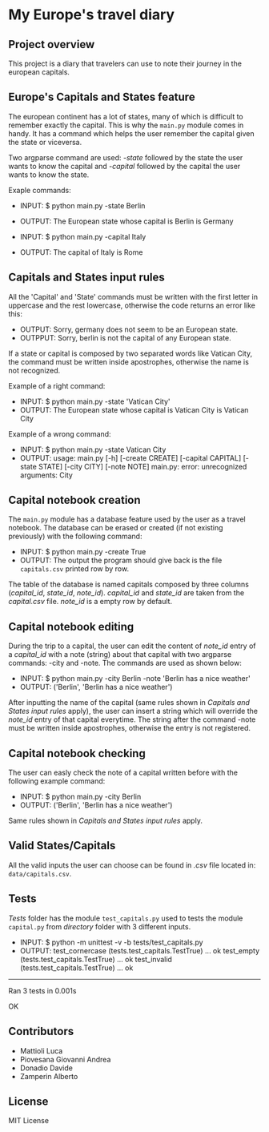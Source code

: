 # My Europe's travel diary

## Project overview

This project is a diary that travelers can use to note their journey in the european capitals.

## Europe's Capitals and States feature
The european continent has a lot of states, many of which is difficult to remember exactly the capital. This is why the ```main.py``` module comes in handy. It has a command which helps the user remember the capital given the state or viceversa. 

Two argparse command are used: *-state* followed by the state the user wants to know the capital and *-capital* followed by the capital the user wants to know the state.

Exaple commands: 
* INPUT: $ python main.py -state Berlin 
* OUTPUT: The European state whose capital is Berlin is Germany

* INPUT: $ python main.py -capital Italy
* OUTPUT: The capital of Italy is Rome

## Capitals and States input rules
All the 'Capital' and 'State' commands must be written with the first letter in uppercase and the rest lowercase, otherwise the code returns an error like this:
* OUTPUT: Sorry, germany does not seem to be an European state.
* OUTPPUT: Sorry, berlin is not the capital of any European state.

If a state or capital is composed by two separated words like Vatican City, the command must be written inside apostrophes, otherwise the name is not recognized.

Example of a right command:
* INPUT: $ python main.py -state 'Vatican City'
* OUTPUT: The European state whose capital is Vatican City is Vatican City

Example of a wrong command:
* INPUT: $ python main.py -state Vatican City
* OUTPUT: usage: main.py [-h] [-create CREATE] [-capital CAPITAL] [-state STATE]
                [-city CITY] [-note NOTE]
main.py: error: unrecognized arguments: City

## Capital notebook creation
The ```main.py``` module has a database feature used by the user as a travel notebook. The database can be erased or created (if not existing previously) with the following command:
* INPUT: $ python main.py -create True
* OUTPUT: The output the program should give back is the file ```capitals.csv``` printed row by row.

The table of the database is named capitals composed by three columns (_capital_id_, _state_id_, _note_id_). _capital_id_ and _state_id_ are taken from the _capital.csv_ file. _note_id_ is a empty row by default.

## Capital notebook editing
During the trip to a capital, the user can edit the content of _note_id_ entry of a _capital_id_ with a note (string) about that capital with two argparse commands: -city and -note. The commands are used as shown below:
* INPUT: $ python main.py -city Berlin -note 'Berlin has a nice weather'
* OUTPUT: ('Berlin', 'Berlin has a nice weather')

After inputting the name of the capital (same rules shown in _Capitals and States input rules_ apply), the user can insert a string which will override the _note_id_ entry of that capital everytime. The string after the command -note must be written inside apostrophes, otherwise the entry is not registered.

## Capital notebook checking
The user can easly check the note of a capital written before with the following example command:

* INPUT: $ python main.py -city Berlin
* OUTPUT: ('Berlin', 'Berlin has a nice weather')

Same rules shown in _Capitals and States input rules_ apply.

## Valid States/Capitals

All the valid inputs the user can choose can be found in _.csv_ file located in: ```data/capitals.csv```.

## Tests
*Tests* folder has the module ```test_capitals.py``` used to tests the module ```capital.py``` from *directory* folder with 3 different inputs.

* INPUT: $ python -m unittest -v -b tests/test_capitals.py
* OUTPUT:
test_cornercase (tests.test_capitals.TestTrue) ... ok
test_empty (tests.test_capitals.TestTrue) ... ok
test_invalid (tests.test_capitals.TestTrue) ... ok

----------------------------------------------------------------------
Ran 3 tests in 0.001s

OK

## Contributors

* Mattioli Luca
* Piovesana Giovanni Andrea
* Donadio Davide
* Zamperin Alberto

## License

MIT License

